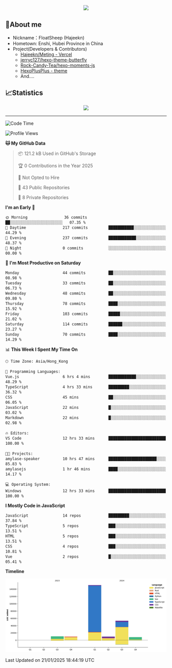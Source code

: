 <p align="center">
   <a href="https://git.io/typing-svg"><img src="https://readme-typing-svg.demolab.com?font=Fira+Code&pause=1000&color=F7DD11&center=true&vCenter=true&width=435&lines=Floating+in+the+clouds~;I'm+glad+to+meet+you+again" /></a>
</p>

## 🥱About me

- Nickname：FloatSheep (Hajeekn)
- Hometown: Enshi, Hubei Province in China
- Project(Developers & Contributors)
   - [Hajeekn/Meting - Vercel](https://github.com/hajeekn/vercel-meting)
   - [jerryc127/hexo-theme-butterfly](https://github.com/jerryc127/hexo-theme-butterfly)
   - [Rock-Candy-Tea/hexo-moments-js](https://github.com/Rock-Candy-Tea/hexo-moments-js)
   - [HexoPlusPlus - theme](https://github.com/HexoPlusPlus/HexoPlusPlus)
   - And....


## 📈Statistics

<div align="center">
<img src="https://github-readme-stats-git-masterrstaa-rickstaa.vercel.app/api?username=FloatSheep" />
</div>

---

<!--START_SECTION:waka-->
![Code Time](http://img.shields.io/badge/Code%20Time-270%20hrs%207%20mins-blue)

![Profile Views](http://img.shields.io/badge/Profile%20Views-0-blue)

**🐱 My GitHub Data** 

> 📦 121.2 kB Used in GitHub's Storage 
 > 
> 🏆 0 Contributions in the Year 2025
 > 
> 🚫 Not Opted to Hire
 > 
> 📜 43 Public Repositories 
 > 
> 🔑 8 Private Repositories 
 > 
**I'm an Early 🐤** 

```text
🌞 Morning                36 commits          ██░░░░░░░░░░░░░░░░░░░░░░░   07.35 % 
🌆 Daytime                217 commits         ███████████░░░░░░░░░░░░░░   44.29 % 
🌃 Evening                237 commits         ████████████░░░░░░░░░░░░░   48.37 % 
🌙 Night                  0 commits           ░░░░░░░░░░░░░░░░░░░░░░░░░   00.00 % 
```
📅 **I'm Most Productive on Saturday** 

```text
Monday                   44 commits          ██░░░░░░░░░░░░░░░░░░░░░░░   08.98 % 
Tuesday                  33 commits          ██░░░░░░░░░░░░░░░░░░░░░░░   06.73 % 
Wednesday                48 commits          ██░░░░░░░░░░░░░░░░░░░░░░░   09.80 % 
Thursday                 78 commits          ████░░░░░░░░░░░░░░░░░░░░░   15.92 % 
Friday                   103 commits         █████░░░░░░░░░░░░░░░░░░░░   21.02 % 
Saturday                 114 commits         ██████░░░░░░░░░░░░░░░░░░░   23.27 % 
Sunday                   70 commits          ████░░░░░░░░░░░░░░░░░░░░░   14.29 % 
```


📊 **This Week I Spent My Time On** 

```text
🕑︎ Time Zone: Asia/Hong_Kong

💬 Programming Languages: 
Vue.js                   6 hrs 4 mins        ████████████░░░░░░░░░░░░░   48.29 % 
TypeScript               4 hrs 33 mins       █████████░░░░░░░░░░░░░░░░   36.32 % 
CSS                      45 mins             ██░░░░░░░░░░░░░░░░░░░░░░░   06.05 % 
JavaScript               22 mins             █░░░░░░░░░░░░░░░░░░░░░░░░   03.02 % 
Markdown                 22 mins             █░░░░░░░░░░░░░░░░░░░░░░░░   02.98 % 

🔥 Editors: 
VS Code                  12 hrs 33 mins      █████████████████████████   100.00 % 

🐱‍💻 Projects: 
amylase-speaker          10 hrs 47 mins      █████████████████████░░░░   85.83 % 
amylasejs                1 hr 46 mins        ████░░░░░░░░░░░░░░░░░░░░░   14.17 % 

💻 Operating System: 
Windows                  12 hrs 33 mins      █████████████████████████   100.00 % 
```

**I Mostly Code in JavaScript** 

```text
JavaScript               14 repos            █████████░░░░░░░░░░░░░░░░   37.84 % 
TypeScript               5 repos             ███░░░░░░░░░░░░░░░░░░░░░░   13.51 % 
HTML                     5 repos             ███░░░░░░░░░░░░░░░░░░░░░░   13.51 % 
CSS                      4 repos             ███░░░░░░░░░░░░░░░░░░░░░░   10.81 % 
Vue                      2 repos             █░░░░░░░░░░░░░░░░░░░░░░░░   05.41 % 
```



**Timeline**

![Lines of Code chart](https://raw.githubusercontent.com/FloatSheep/FloatSheep/main/assets/bar_graph.png)


 Last Updated on 21/01/2025 18:44:19 UTC
<!--END_SECTION:waka-->

